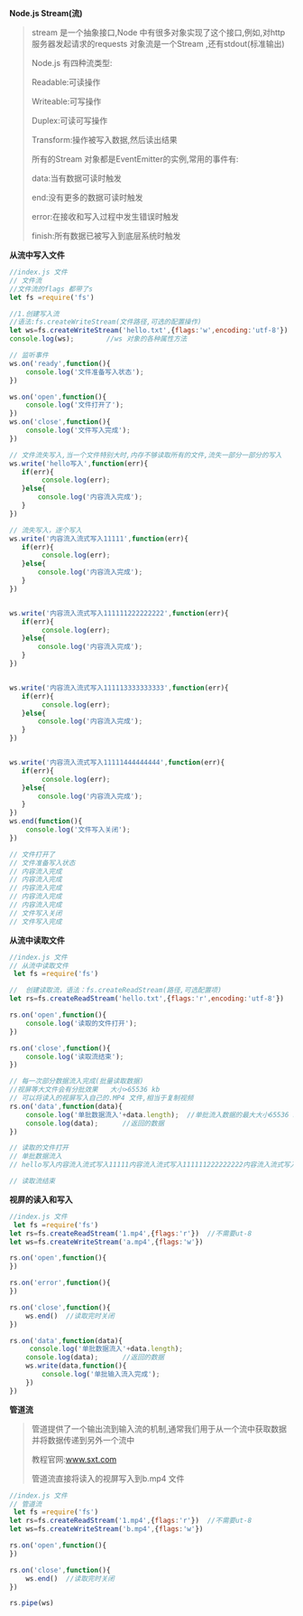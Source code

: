 **Node.js Stream(流)**

> stream 是一个抽象接口,Node 中有很多对象实现了这个接口,例如,对http 服务器发起请求的requests 对象流是一个Stream ,还有stdout(标准输出)
>
> Node.js 有四种流类型:
>
> Readable:可读操作
>
> Writeable:可写操作
>
> Duplex:可读可写操作
>
> Transform:操作被写入数据,然后读出结果
>
> 所有的Stream 对象都是EventEmitter的实例,常用的事件有:
>
> data:当有数据可读时触发
>
> end:没有更多的数据可读时触发
>
> error:在接收和写入过程中发生错误时触发
>
> finish:所有数据已被写入到底层系统时触发

**从流中写入文件**

```js
//index.js 文件
// 文件流
//文件流的flags 都带了s
let fs =require('fs')

//1.创建写入流
//语法:fs.createWriteStream(文件路径,可选的配置操作)
let ws=fs.createWriteStream('hello.txt',{flags:'w',encoding:'utf-8'})
console.log(ws);        //ws 对象的各种属性方法

// 监听事件
ws.on('ready',function(){
    console.log('文件准备写入状态');
})

ws.on('open',function(){
    console.log('文件打开了');
})
ws.on('close',function(){
    console.log('文件写入完成');
})

// 文件流失写入,当一个文件特别大时,内存不够读取所有的文件,流失一部分一部分的写入
ws.write('hello写入',function(err){
   if(err){
        console.log(err);
   }else{
       console.log('内容流入完成');
   }
})

// 流失写入，逐个写入
ws.write('内容流入流式写入11111',function(err){
   if(err){
        console.log(err);
   }else{
       console.log('内容流入完成');
   }
})


ws.write('内容流入流式写入111111222222222',function(err){
   if(err){
        console.log(err);
   }else{
       console.log('内容流入完成');
   }
})


ws.write('内容流入流式写入111113333333333',function(err){
   if(err){
        console.log(err);
   }else{
       console.log('内容流入完成');
   }
})


ws.write('内容流入流式写入11111444444444',function(err){
   if(err){
        console.log(err);
   }else{
       console.log('内容流入完成');
   }
})
ws.end(function(){
    console.log('文件写入关闭');
})

// 文件打开了
// 文件准备写入状态
// 内容流入完成
// 内容流入完成
// 内容流入完成
// 内容流入完成
// 内容流入完成
// 文件写入关闭
// 文件写入完成
```

**从流中读取文件**

```js
//index.js 文件
// 从流中读取文件
 let fs =require('fs')

//  创建读取流，语法：fs.createReadStream(路径,可选配置项)
let rs=fs.createReadStream('hello.txt',{flags:'r',encoding:'utf-8'})

rs.on('open',function(){
    console.log('读取的文件打开');
})

rs.on('close',function(){
    console.log('读取流结束');
})

// 每一次部分数据流入完成(批量读取数据)
//视屏等大文件会有分批效果   大小>65536 kb
// 可以将读入的视屏写入自己的.MP4 文件,相当于复制视频
rs.on('data',function(data){
    console.log('单批数据流入'+data.length);  //单批流入数据的最大大小65536 kb
    console.log(data);      //返回的数据
})

// 读取的文件打开
// 单批数据流入
// hello写入内容流入流式写入11111内容流入流式写入111111222222222内容流入流式写入111113333333333内容流入流式写入11111444444444

// 读取流结束

```

**视屏的读入和写入**

```js
//index.js 文件
 let fs =require('fs')
let rs=fs.createReadStream('1.mp4',{flags:'r'})  //不需要ut-8
let ws=fs.createWriteStream('a.mp4',{flags:'w'})

rs.on('open',function(){
})

rs.on('error',function(){
})

rs.on('close',function(){
    ws.end()  //读取完时关闭
})

rs.on('data',function(data){
     console.log('单批数据流入'+data.length);
    console.log(data);      //返回的数据
    ws.write(data,function(){
        console.log('单批输入流入完成');
    })
})
```

**管道流**

> 管道提供了一个输出流到输入流的机制,通常我们用于从一个流中获取数据并将数据传递到另外一个流中
>
> 
>
> 教程官网:www.sxt.com
>
> 管道流直接将读入的视屏写入到b.mp4 文件

```js
//index.js 文件
// 管道流
 let fs =require('fs')
let rs=fs.createReadStream('1.mp4',{flags:'r'})  //不需要ut-8
let ws=fs.createWriteStream('b.mp4',{flags:'w'})

rs.on('open',function(){
})

rs.on('close',function(){
    ws.end()  //读取完时关闭
})

rs.pipe(ws)
```



